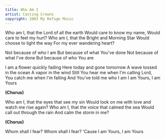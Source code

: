 ```yaml
---
title: Who Am I
artist: Casting Crowns
copyright: 2003 My Refuge Music
---
```


Who am I, that the Lord of all the earth
Would care to know my name,
Would care to feel my hurt?
Who am I, that the Bright and Morning Star
Would choose to light the way
For my ever wandering heart?

Not because of who I am
But because of what You've done
Not because of what I've done
But because of who You are

I am a flower quickly fading
Here today and gone tomorrow
A wave tossed in the ocean
A vapor in the wind
Still You hear me when I'm calling
Lord, You catch me when I'm falling
And You've told me who I am
I am Yours, I am Yours

<strong>(Chorus)</strong>

Who am I, that the eyes that see my sin
Would look on me with love and watch me rise again?
Who am I, that the voice that calmed the sea
Would call out through the rain
And calm the storm in me?

<strong>(Chorus)</strong>

Whom shall I fear?
Whom shall I fear?
'Cause I am Yours, I am Yours


